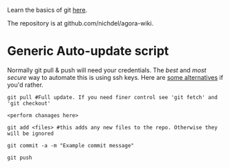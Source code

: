 Learn the basics of git [here](https://git-scm.com/book/en/v2).

The repository is at github.com/nichdel/agora-wiki.

# Generic Auto-update script

Normally git pull & push will need your credentials. The *best* and *most secure* way to automate this is using ssh keys. Here are [some alternatives](https://stackoverflow.com/questions/6565357/git-push-requires-username-and-password) if you'd rather.

    git pull #Full update. If you need finer control see 'git fetch' and 'git checkout'
    
    <perform chanages here>
    
    git add <files> #this adds any new files to the repo. Otherwise they will be ignored
    
    git commit -a -m "Example commit message"
    
    git push 
